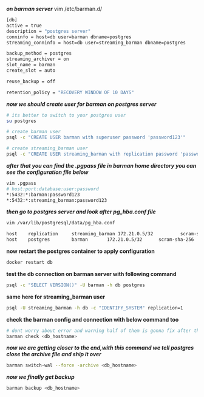 ***on barman server***
vim /etc/barman.d/<dbname>
```bash
[db]
active = true
description = "postgres server"
conninfo = host=db user=barman dbname=postgres
streaming_conninfo = host=db user=streaming_barman dbname=postgres

backup_method = postgres
streaming_archiver = on
slot_name = barman
create_slot = auto

reuse_backup = off

retention_policy = "RECOVERY WINDOW OF 10 DAYS"
```
***now we should create user for barman on postgres server***
```bash
# its better to switch to your postgres user
su postgres

# create barman user
psql -c "CREATE USER barman with superuser password 'password123'"

# create streaming_barman user
psql -c "CREATE USER streaming_barman with replication password 'password123'"
```
***after that you can find the .pgpass file in barman home directory you can see the configuration file below***
```bash
vim .pgpass
# host:port:database:user:password
*:5432:*:barman:password123
*:5432:*:streaming_barman:password123
```
***then go to postgres server and look after pg_hba.conf file***
```bash
vim /var/lib/postgresql/data/pg_hba.conf

host    replication     streaming_barman 172.21.0.5/32          scram-sha-256
host    postgres        barman 		 172.21.0.5/32		scram-sha-256
```
**now restart the postgres container to apply configuration**
```bash
docker restart db
```
**test the db connection on barman server with following command**
```bash
psql -c "SELECT VERSION()" -U barman -h db postgres
```
**same here for streaming_barman user**
```bash
psql -U streaming_barman -h db -c "IDENTIFY_SYSTEM" replication=1
```
**check the barman config and connection with below command too**
```bash
# dont worry about error and warning half of them is gonna fix after the next command
barman check <db_hostname>
```

***now we are getting closer to the end,with this command we tell postgres close the archive file and ship it over***
```bash
barman switch-wal --force -archive <db_hostname>
```
***now we finally get backup***
```bash
barman backup <db_hostname>
```
